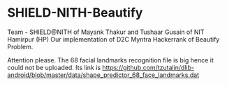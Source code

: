 # SHIELD-NITH-Beautify
Team - SHIELD@NITH of 
Mayank Thakur and Tushaar Gusain
of NIT Hamirpur (HP)
Our implementation of D2C Myntra Hackerrank of Beautify Problem.

Attention please. The 68 facial landmarks recognition file is big hence it could not be uploaded. Its link is
https://github.com/tzutalin/dlib-android/blob/master/data/shape_predictor_68_face_landmarks.dat
